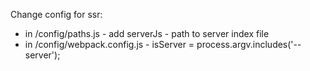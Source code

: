Change config for ssr:

- in /config/paths.js - add serverJs - path to server index file
- in /config/webpack.config.js - isServer = process.argv.includes('--server');
